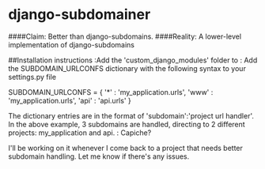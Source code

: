 django-subdomainer
=================

####Claim: Better than django-subdomains.
####Reality: A lower-level implementation of django-subdomains

##Installation instructions
:Add the 'custom_django_modules' folder to 
: Add the SUBDOMAIN_URLCONFS dictionary with the following syntax to your settings.py file

SUBDOMAIN_URLCONFS = {
   '*' : 'my_application.urls',
   'www' : 'my_application.urls',
   'api' : 'api.urls'
 }

The dictionary entries are in the format of 'subdomain':'project url handler'. In the above example, 3 subdomains are handled, directing to 2 different projects: my_application and api.
: Capiche?

I'll be working on it whenever I come back to a project that needs better subdomain handling. Let me know if there's any issues.
